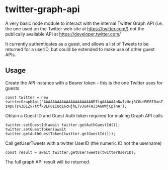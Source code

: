 # twitter-graph-api

A very basic node module to interact with the internal Twitter Graph API (i.e. the one used on the Twitter web site at <https://twitter.com/>) not the publically available API at <https://developer.twitter.com>/

It currently authenticates as a guest, and allows a list of Tweets to be returned for a userID, but could be extended to make use of other guest APIs.

## Usage 

Create the API instance with a Bearer token - this is the one Twitter uses for guests

`const twitter = new twitterGraphApi('AAAAAAAAAAAAAAAAAAAAANRILgAAAAAAnNwIzUejRCOuH5E6I8xnZz4puTs%3D1Zv7ttfk8LF81IUq16cHjhLTvJu4FA33AGWWjCpTnA');`

Obtain a Guest ID and Guest Auth token required for making Graph API calls

`twitter.setGuestId(await twitter.getAuthGuestId());`
`twitter.setGuestToken(await twitter.getAuthGuestToken(twitter.getGuestId()));`

Call getUserTweets with a twitter UserID (the numeric ID not the username)

`const result = await twitter.getUserTweets(twitterUserID);`

The full graph API result will be returned.
